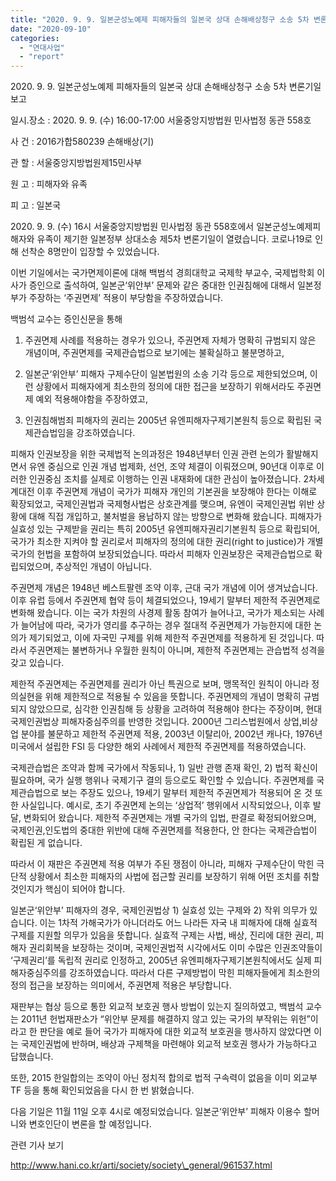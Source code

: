 ```yaml
---
title: "2020. 9. 9. 일본군성노예제 피해자들의 일본국 상대 손해배상청구 소송 5차 변론기일 보고"
date: "2020-09-10"
categories: 
  - "연대사업"
  - "report"
---
```


2020\. 9. 9. 일본군성노예제 피해자들의 일본국 상대 손해배상청구 소송 5차 변론기일 보고

일시.장소 : 2020. 9. 9. (수) 16:00-17:00 서울중앙지방법원 민사법정 동관 558호

사 건 : 2016가합580239 손해배상(기)

관 할 : 서울중앙지방법원제15민사부

원 고 : 피해자와 유족

피 고 : 일본국

2020\. 9. 9. (수) 16시 서울중앙지방법원 민사법정 동관 558호에서 일본군성노예제피해자와 유족이 제기한 일본정부 상대소송 제5차 변론기일이 열렸습니다. 코로나19로 인해 선착순 8명만이 입장할 수 있었습니다.

이번 기일에서는 국가면제이론에 대해 백범석 경희대학교 국제학 부교수, 국제법학회 이사가 증인으로 출석하여, 일본군‘위안부’ 문제와 같은 중대한 인권침해에 대해서 일본정부가 주장하는 ‘주권면제’ 적용이 부당함을 주장하였습니다.

백범석 교수는 증인신문을 통해

1) 주권면제 사례를 적용하는 경우가 있으나, 주권면제 자체가 명확히 규범되지 않은 개념이며, 주권면제를 국제관습법으로 보기에는 불확실하고 불분명하고,

2) 일본군‘위안부’ 피해자 구제수단이 일본법원의 소송 기각 등으로 제한되었으며, 이런 상황에서 피해자에게 최소한의 정의에 대한 접근을 보장하기 위해서라도 주권면제 예외 적용해야함을 주장하였고,

3) 인권침해범죄 피해자의 권리는 2005년 유엔피해자구제기본원칙 등으로 확립된 국제관습법임을 강조하였습니다.

피해자 인권보장을 위한 국제법적 논의과정은 1948년부터 인권 관련 논의가 활발해지면서 유엔 중심으로 인권 개념 법제화, 선언, 조약 체결이 이뤄졌으며, 90년대 이후로 이러한 인권중심 조치를 실제로 이행하는 인권 내재화에 대한 관심이 높아졌습니다. 2차세계대전 이후 주권면제 개념이 국가가 피해자 개인의 기본권을 보장해야 한다는 이해로 확장되었고, 국제인권법과 국제형사법은 상호관계를 맺으며, 유엔이 국제인권법 위반 상황에 대해 직접 개입하고, 불처벌을 용납하지 않는 방향으로 변화해 왔습니다. 피해자가 실효성 있는 구제받을 권리는 특히 2005년 유엔피해자권리기본원칙 등으로 확립되어, 국가가 최소한 지켜야 할 권리로서 피해자의 정의에 대한 권리(right to justice)가 개별 국가의 헌법을 포함하여 보장되었습니다. 따라서 피해자 인권보장은 국제관습법으로 확립되었으며, 추상적인 개념이 아닙니다.

주권면제 개념은 1948년 베스트팔렌 조약 이후, 근대 국가 개념에 이어 생겨났습니다. 이후 유럽 등에서 주권면제 협약 등이 체결되었으나, 19세기 말부터 제한적 주권면제로 변화해 왔습니다. 이는 국가 차원의 사경제 활동 참여가 늘어나고, 국가가 제소되는 사례가 늘어남에 따라, 국가가 영리를 추구하는 경우 절대적 주권면제가 가능한지에 대한 논의가 제기되었고, 이에 자국민 구제를 위해 제한적 주권면제를 적용하게 된 것입니다. 따라서 주권면제는 불변하거나 우월한 원칙이 아니며, 제한적 주권면제는 관습법적 성격을 갖고 있습니다.

제한적 주권면제는 주권면제를 권리가 아닌 특권으로 보며, 맹목적인 원칙이 아니라 정의실현을 위해 제한적으로 적용될 수 있음을 뜻합니다. 주권면제의 개념이 명확히 규범되지 않았으므로, 심각한 인권침해 등 상황을 고려하여 적용해야 한다는 주장이며, 현대 국제인권법상 피해자중심주의를 반영한 것입니다. 2000년 그리스법원에서 상업,비상업 분야를 불문하고 제한적 주권면제 적용, 2003년 이탈리아, 2002년 캐나다, 1976년 미국에서 설립한 FSI 등 다양한 해외 사례에서 제한적 주권면제를 적용하였습니다.

국제관습법은 조약과 함께 국가에서 작동되나, 1) 일반 관행 존재 확인, 2) 법적 확신이 필요하며, 국가 실행 행위나 국제기구 결의 등으로도 확인할 수 있습니다. 주권면제를 국제관습법으로 보는 주장도 있으나, 19세기 말부터 제한적 주권면제가 적용되어 온 것 또한 사실입니다. 예시로, 초기 주권면제 논의는 ‘상업적’ 행위에서 시작되었으나, 이후 발달, 변화되어 왔습니다. 제한적 주권면제는 개별 국가의 입법, 판결로 확정되어왔으며, 국제인권,인도법의 중대한 위반에 대해 주권면제를 적용한다, 안 한다는 국제관습법이 확립된 게 없습니다.

따라서 이 재판은 주권면제 적용 여부가 주된 쟁점이 아니라, 피해자 구제수단이 막힌 극단적 상황에서 최소한 피해자의 사법에 접근할 권리를 보장하기 위해 어떤 조치를 취할 것인지가 핵심이 되어야 합니다.

일본군‘위안부’ 피해자의 경우, 국제인권법상 1) 실효성 있는 구제와 2) 작위 의무가 있습니다. 이는 1차적 가해국가가 아니더라도 어느 나라든 자국 내 피해자에 대해 실효적 구제를 지원할 의무가 있음을 뜻합니다. 실효적 구제는 사법, 배상, 진리에 대한 권리, 피해자 권리회복을 보장하는 것이며, 국제인권법적 시각에서도 이미 수많은 인권조약들이 ‘구제권리’를 독립적 권리로 인정하고, 2005년 유엔피해자구제기본원칙에서도 실제 피해자중심주의를 강조하였습니다. 따라서 다른 구제방법이 막힌 피해자들에게 최소한의 정의 접근을 보장하는 의미에서, 주권면제 적용은 부당합니다.

재판부는 협상 등으로 통한 외교적 보호권 행사 방법이 있는지 질의하였고, 백범석 교수는 2011년 헌법재판소가 “위안부 문제를 해결하지 않고 있는 국가의 부작위는 위헌”이라고 한 판단을 예로 들어 국가가 피해자에 대한 외교적 보호권을 행사하지 않았다면 이는 국제인권법에 반하며, 배상과 구제책을 마련해야 외교적 보호권 행사가 가능하다고 답했습니다.

또한, 2015 한일합의는 조약이 아닌 정치적 합의로 법적 구속력이 없음을 이미 외교부 TF 등을 통해 확인되었음을 다시 한 번 밝혔습니다.

다음 기일은 11월 11일 오후 4시로 예정되었습니다. 일본군‘위안부’ 피해자 이용수 할머니와 변호인단이 변론을 할 예정입니다.

관련 기사 보기

http://www.hani.co.kr/arti/society/society\_general/961537.html
